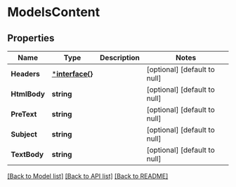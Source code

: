 # ModelsContent

## Properties
Name | Type | Description | Notes
------------ | ------------- | ------------- | -------------
**Headers** | [***interface{}**](interface{}.md) |  | [optional] [default to null]
**HtmlBody** | **string** |  | [optional] [default to null]
**PreText** | **string** |  | [optional] [default to null]
**Subject** | **string** |  | [optional] [default to null]
**TextBody** | **string** |  | [optional] [default to null]

[[Back to Model list]](../README.md#documentation-for-models) [[Back to API list]](../README.md#documentation-for-api-endpoints) [[Back to README]](../README.md)


